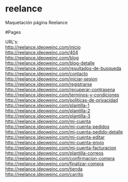 # reelance
Maquetación página Reelance

#Pages

URL's: <br>
http://reelance.ideoweinc.com/inicio <br>
http://reelance.ideoweinc.com/404 <br>
http://reelance.ideoweinc.com/blog <br>
http://reelance.ideoweinc.com/blog-detalle <br>
http://reelance.ideoweinc.com/resultados-de-busqueda <br>
http://reelance.ideoweinc.com/contacto <br>
http://reelance.ideoweinc.com/iniciar-sesion <br>
http://reelance.ideoweinc.com/registrarse <br>
http://reelance.ideoweinc.com/recuperar-contrasena <br>
http://reelance.ideoweinc.com/terminos-y-condiciones <br>
http://reelance.ideoweinc.com/politicas-de-privacidad <br>
http://reelance.ideoweinc.com/plantilla-1 <br>
http://reelance.ideoweinc.com/plantilla-2 <br>
http://reelance.ideoweinc.com/plantilla-3 <br>
http://reelance.ideoweinc.com/mi-cuenta <br>
http://reelance.ideoweinc.com/mi-cuenta-pedidos <br>
http://reelance.ideoweinc.com/mi-cuenta-pedido-detalle <br>
http://reelance.ideoweinc.com/mi-cuenta-editar <br>
http://reelance.ideoweinc.com/mi-cuenta-envio <br>
http://reelance.ideoweinc.com/mi-cuenta-facturacion <br>
http://reelance.ideoweinc.com/plantilla-correos <br>
http://reelance.ideoweinc.com/confirmacion-compra <br>
http://reelance.ideoweinc.com/finalizar-compra <br>
http://reelance.ideoweinc.com/tienda <br>
http://reelance.ideoweinc.com/carrito <br>
